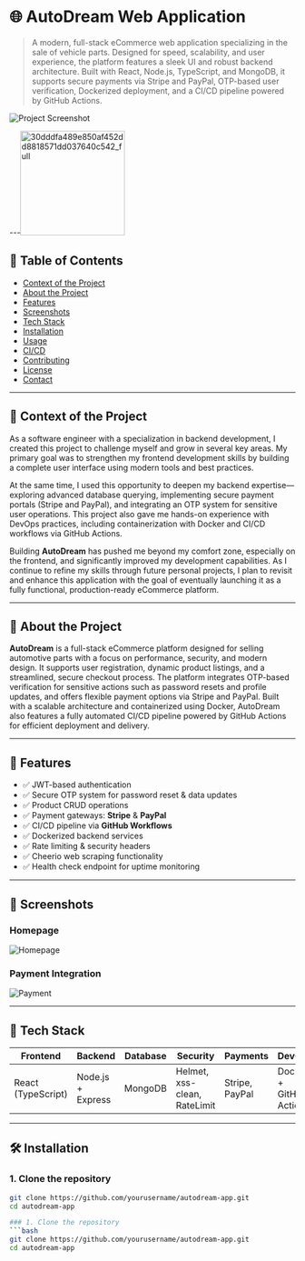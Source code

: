 # 🌐 AutoDream Web Application

> A modern, full-stack eCommerce web application specializing in the sale of vehicle parts. Designed for speed, scalability, and user experience, the platform features a sleek UI and robust backend architecture. Built with React, Node.js, TypeScript, and MongoDB, it supports secure payments via Stripe and PayPal, OTP-based user verification, Dockerized deployment, and a CI/CD pipeline powered by GitHub Actions.

![Project Screenshot](./images/screenshot.png) <!-- Replace with your image path -->

---<img width="184" height="184" alt="30dddfa489e850af452dd8818571dd037640c542_full" src="https://github.com/user-attachments/assets/ba1918b4-ff3f-4183-9f50-38fee305bb9c" />


## 📌 Table of Contents

- [Context of the Project](#context-of-the-project)
- [About the Project](#about-the-project)
- [Features](#features)
- [Screenshots](#screenshots)
- [Tech Stack](#tech-stack)
- [Installation](#installation)
- [Usage](#usage)
- [CI/CD](#cicd)
- [Contributing](#contributing)
- [License](#license)
- [Contact](#contact)

---

## 🧠 Context of the Project

As a software engineer with a specialization in backend development, I created this project to challenge myself and grow in several key areas. My primary goal was to strengthen my frontend development skills by building a complete user interface using modern tools and best practices.

At the same time, I used this opportunity to deepen my backend expertise—exploring advanced database querying, implementing secure payment portals (Stripe and PayPal), and integrating an OTP system for sensitive user operations. This project also gave me hands-on experience with DevOps practices, including containerization with Docker and CI/CD workflows via GitHub Actions.

Building **AutoDream** has pushed me beyond my comfort zone, especially on the frontend, and significantly improved my development capabilities. As I continue to refine my skills through future personal projects, I plan to revisit and enhance this application with the goal of eventually launching it as a fully functional, production-ready eCommerce platform.

---

## 📖 About the Project

**AutoDream** is a full-stack eCommerce platform designed for selling automotive parts with a focus on performance, security, and modern design. It supports user registration, dynamic product listings, and a streamlined, secure checkout process. The platform integrates OTP-based verification for sensitive actions such as password resets and profile updates, and offers flexible payment options via Stripe and PayPal. Built with a scalable architecture and containerized using Docker, AutoDream also features a fully automated CI/CD pipeline powered by GitHub Actions for efficient deployment and delivery.

---

## 🚀 Features

- ✅ JWT-based authentication
- ✅ Secure OTP system for password reset & data updates
- ✅ Product CRUD operations
- ✅ Payment gateways: **Stripe** & **PayPal**
- ✅ CI/CD pipeline via **GitHub Workflows**
- ✅ Dockerized backend services
- ✅ Rate limiting & security headers
- ✅ Cheerio web scraping functionality
- ✅ Health check endpoint for uptime monitoring

---

## 📸 Screenshots

### Homepage
![Homepage](./images/homepage.png)

### Payment Integration
![Payment](./images/payment.png)

---

## 🧰 Tech Stack

| Frontend           | Backend            | Database | Security                   | Payments        | DevOps              |
|--------------------|--------------------|----------|-----------------------------|------------------|---------------------|
| React (TypeScript) | Node.js + Express  | MongoDB  | Helmet, xss-clean, RateLimit | Stripe, PayPal   | Docker + GitHub Actions |

---

## 🛠️ Installation

### 1. Clone the repository
```bash
git clone https://github.com/yourusername/autodream-app.git
cd autodream-app

### 1. Clone the repository
```bash
git clone https://github.com/yourusername/autodream-app.git
cd autodream-app
